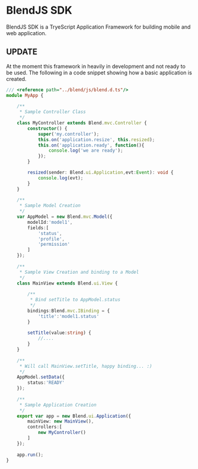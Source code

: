 # BlendJS SDK

BlendJS SDK is a TryeScript Application Framework for building mobile and web application.

## UPDATE

At the moment this framework in heavily in development and not ready to be used. The following in a code snippet
showing how a basic application is created.
```typescript
/// <reference path="../blend/js/blend.d.ts"/>
module MyApp {
	
	/**
	 * Sample Controller Class
	 */
	class MyController extends Blend.mvc.Controller {
		constructor() {
			super('my.controller');
			this.on('application.resize', this.resized);
			this.on('application.ready', function(){
				console.log('we are ready');
			});
		}

		resized(sender: Blend.ui.Application,evt:Event): void {
			console.log(evt);
		}
	}
	
	/**
	 * Sample Model Creation
	 */
	var AppModel = new Blend.mvc.Model({
		modelId:'model1',
		fields:[
			'status',
			'profile',
			'permission'
		]
	});
	
	/**
	 * Sample View Creation and binding to a Model
	 */
	class MainView extends Blend.ui.View {
		
		/**
		 * Bind setTitle to AppModel.status
		 */
		bindings:Blend.mvc.IBinding = {			
			'title':'model1.status'
		}
		
		setTitle(value:string) {
			//....
		}		
	}
	
	/**
	 * Will call MainView.setTitle, happy binding... :)
	 */
	AppModel.setData({
		status:'READY'
	});
	
	/**
	 * Sample Application Creation
	 */
	export var app = new Blend.ui.Application({
		mainView: new MainView(),
		controllers:[
			new MyController()
		]
	});
	
	app.run();
}
````
